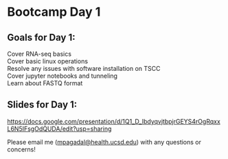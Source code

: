 # Bootcamp Day 1

## Goals for Day 1:
Cover RNA-seq basics<br>
Cover basic linux operations<br>
Resolve any issues with software installation on TSCC<br>
Cover jupyter notebooks and tunneling<br>
Learn about FASTQ format<br>

## Slides for Day 1:
https://docs.google.com/presentation/d/1Q1_D_IbdyqvjtbpjrGEYS4rOgRqxxL6N5IFsgOdQUDA/edit?usp=sharing

Please email me (mpagadal@health.ucsd.edu) with any questions or concerns!


